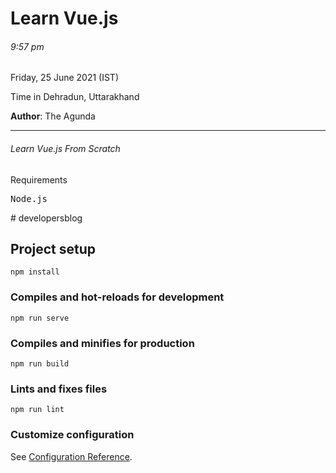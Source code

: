 <h1>Learn Vue.js</h1>

<h6>9:57 pm</h6>
<p>Friday, 25 June 2021 (IST)</p>
<p>Time in Dehradun, Uttarakhand</p>
<p><b>Author</b>: The Agunda </p>
<hr>
<h6>Learn Vue.js From Scratch </h6>

<p>Requirements</p>
<pre>Node.js</pre>
# developersblog

## Project setup
```
npm install
```

### Compiles and hot-reloads for development
```
npm run serve
```

### Compiles and minifies for production
```
npm run build
```

### Lints and fixes files
```
npm run lint
```

### Customize configuration
See [Configuration Reference](https://cli.vuejs.org/config/).
